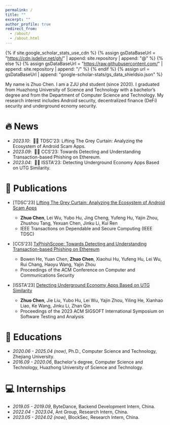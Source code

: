 ```yaml
---
permalink: /
title: ""
excerpt: ""
author_profile: true
redirect_from: 
  - /about/
  - /about.html
---
```


{% if site.google_scholar_stats_use_cdn %}
{% assign gsDataBaseUrl = "https://cdn.jsdelivr.net/gh/" | append: site.repository | append: "@" %}
{% else %}
{% assign gsDataBaseUrl = "https://raw.githubusercontent.com/" | append: site.repository | append: "/" %}
{% endif %}
{% assign url = gsDataBaseUrl | append: "google-scholar-stats/gs_data_shieldsio.json" %}

<span class='anchor' id='about-me'></span>

My name is Zhuo Chen. I am a ZJU phd student (since 2020). I graduated from Huazhong University of Science and Technology with a bachelor’s degree and from the Department of Computer Science and Technology. My research interest includes Android security, decentralized finance (DeFi) security and underground ecnomy security.



# 🔥 News
- *2023.10*: &nbsp;🎉🎉 TDSC'23: Lifting The Grey Curtain: Analyzing the Ecosystem of Android Scam Apps.
- *2023.09*: &nbsp;🎉🎉 CCS'23: Towards Detecting and Understanding   Transaction-based Phishing on Ethereum.
- *2023.04*: &nbsp;🎉🎉 ISSTA'23: Detecting Underground Economy Apps Based on UTG Similarity.

# 📝 Publications 

- [TDSC'23] [Lifting The Grey Curtain: Analyzing the Ecosystem of Android Scam Apps](https://www.computer.org/csdl/journal/tq/5555/01/10304303/1RIVkkCo9dm)
  - **Zhuo Chen**, Lei Wu, Yubo Hu, Jing Cheng, Yufeng Hu, Yajin Zhou, Zhushou Tang, Yexuan Chen, Jinku Li, Kui Ren
  - IEEE Transactions on Dependable and Secure Computing (IEEE TDSC)

- [CCS'23] [TxPhishScope: Towards Detecting and Understanding Transaction-based Phishing on Ethereum](https://yajin.org/papers/ccs23_phishing.pdf)
  - Bowen He, Yuan Chen, **Zhuo Chen**, Xiaohui Hu, Yufeng Hu, Lei Wu, Rui Chang, Haoyu Wang, Yajin Zhou
  - Proceedings of the ACM Conference on Computer and Communications Security

- [ISSTA'23] [Detecting Underground Economy Apps Based on UTG Similarity](https://yajin.org/papers/issta23_DeUEDroid.pdf) 
  - **Zhuo Chen**, Jie Liu, Yubo Hu, Lei Wu, Yajin Zhou, Yiling He, Xianhao Liao, Ke Wang, Jinku Li, Zhan Qin 
  - Proceedings of the 2023 ACM SIGSOFT International Symposium on Software Testing and Analysis



# 📖 Educations
- *2020.06 - 2025.04 (now)*, Ph.D., Computer Science and Technology, Zhejiang University.
- *2016.09 - 2020.06*, Bachelor's degree, Computer Science and Technology, Huazhong University of Science and Technology.


# 💻 Internships
- *2019.05 - 2019.09*, ByteDance, Backend Development Intern, China.
- *2022.04 - 2023.04*, Ant Group, Research Intern, China.
- *2023.05 - 2024.02 (now)*, BlockSec, Research Intern, China.
